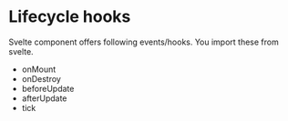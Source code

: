 # Lifecycle hooks

Svelte component offers following events/hooks. You import these from svelte.

- onMount
- onDestroy
- beforeUpdate
- afterUpdate
- tick
